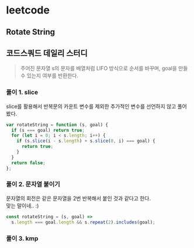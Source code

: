 # leetcode

## Rotate String

## 코드스쿼드 데일리 스터디

> 주어진 문자열 s의 문자를 배열처럼 LIFO 방식으로 순서를 바꾸며, goal을 만들 수 있는지 여부를 반환한다.

### 풀이 1. slice

slice를 활용해서 반복문의 카운트 변수를 제외한 추가적인 변수를 선언하지 않고 풀어봤다.

```js
var rotateString = function (s, goal) {
  if (s === goal) return true;
  for (let i = 0; i < s.length; i++) {
    if (s.slice(i - s.length) + s.slice(0, i) === goal) {
      return true;
    }
  }
  return false;
};
```

### 풀이 2. 문자열 붙이기

문자열의 회전은 같은 문자열을 2번 반복해서 붙인 것과 같다고 한다.  
맞는 말이네.. :)

```js
const rotateString = (s, goal) =>
  s.length === goal.length && s.repeat(2).includes(goal);
```

### 풀이 3. kmp
